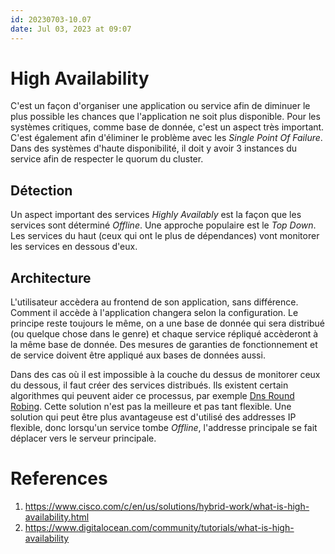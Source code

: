 ```yaml
---
id: 20230703-10.07
date: Jul 03, 2023 at 09:07
---
```


# High Availability

C'est un façon d'organiser une application ou service afin de diminuer le plus possible les chances que l'application ne soit plus disponible. Pour les systèmes critiques, comme base de donnée, c'est un aspect très important. C'est également afin d'éliminer le problème avec les *Single Point Of Failure*. Dans des systèmes d'haute disponibilité, il doit y avoir 3 instances du service afin de respecter le quorum du cluster.

## Détection

Un aspect important des services *Highly Availably* est la façon que les services sont déterminé *Offline*. Une approche populaire est le *Top Down*. Les services du haut (ceux qui ont le plus de dépendances) vont monitorer les services en dessous d'eux.

## Architecture

L'utilisateur accèdera au frontend de son application, sans différence. Comment il accède à l'application changera selon la configuration. Le principe reste toujours le même, on a une base de donnée qui sera distribué (ou quelque chose dans le genre) et chaque service répliqué accèderont à la même base de donnée. Des mesures de garanties de fonctionnement et de service doivent être appliqué aux bases de données aussi.

Dans des cas où il est impossible à la couche du dessus de monitorer ceux du dessous, il faut créer des services distribués. Ils existent certain algorithmes qui peuvent aider ce processus, par exemple [Dns Round Robing](https://www.digitalocean.com/community/tutorials/how-to-configure-dns-round-robin-load-balancing-for-high-availability). Cette solution n'est pas la meilleure et pas tant flexible. Une solution qui peut être plus avantageuse est d'utilisé des addresses IP flexible, donc lorsqu'un service tombe *Offline*, l'addresse principale se fait déplacer vers le serveur principale.

# References
1. https://www.cisco.com/c/en/us/solutions/hybrid-work/what-is-high-availability.html
2. https://www.digitalocean.com/community/tutorials/what-is-high-availability